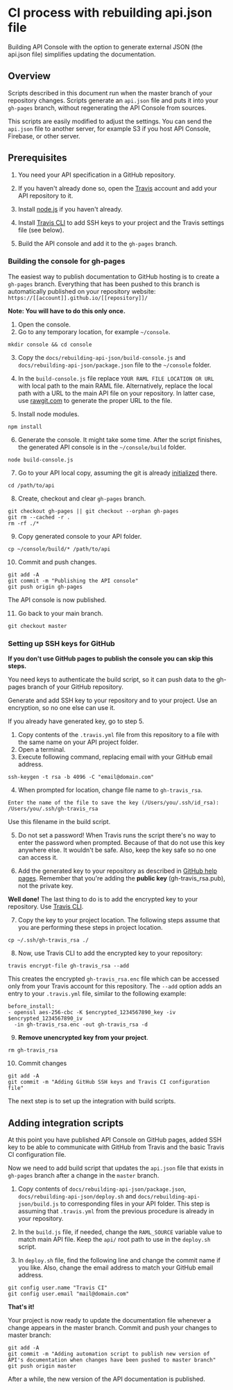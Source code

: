 # CI process with rebuilding api.json file

Building API Console with the option to generate external JSON (the api.json file) simplifies updating the documentation.

## Overview

Scripts described in this document run when the master branch of your repository changes. Scripts generate an `api.json` file and puts it into your `gh-pages` branch, without regenerating the API Console from sources.

This scripts are easily modified to adjust the settings. You can send the `api.json` file to another server, for example S3 if you host API Console, Firebase, or other server.

## Prerequisites

1.  You need your API specification in a GitHub repository.

2.  If you haven't already done so, open the [Travis](https://travis-ci.org/) account and add your API repository to it.

3.  Install [node.js](https://nodejs.org/en/) if you haven't already.

4.  Install [Travis CLI](https://github.com/travis-ci/travis.rb) to add SSH keys to your project and the Travis settings file (see below).

4.  Build the API console and add it to the `gh-pages` branch.

### Building the console for gh-pages

The easiest way to publish documentation to GitHub hosting is to create a `gh-pages` branch. Everything that has been pushed to this branch is automatically published on your repository website: `https://[[account]].github.io/[[repository]]/`

__Note: You will have to do this only once.__

1.  Open the console.
2.  Go to any temporary location, for example `~/console`.

```
mkdir console && cd console
```

3.  Copy the `docs/rebuilding-api-json/build-console.js` and `docs/rebuilding-api-json/package.json` file to the `~/console` folder.
4.  In the `build-console.js` file replace `YOUR RAML FILE LOCATION OR URL` with local path to the main RAML file. Alternatively, replace the local path with a URL to the main API file on your repository. In latter case, use [rawgit.com](http://rawgit.com/) to generate the proper URL to the file.

5.  Install node modules.

```
npm install
```

6.  Generate the console. It might take some time. After the script finishes, the generated API console is in the `~/console/build` folder.

```
node build-console.js
```

7.  Go to your API local copy, assuming the git is already [initialized](https://help.github.com/articles/adding-an-existing-project-to-github-using-the-command-line/) there.

```
cd /path/to/api
```

8.  Create, checkout and clear `gh-pages` branch.

```
git checkout gh-pages || git checkout --orphan gh-pages
git rm --cached -r .
rm -rf ./*
```

9.  Copy generated console to your API folder.

```
cp ~/console/build/* /path/to/api
```

10. Commit and push changes.

```
git add -A
git commit -m "Publishing the API console"
git push origin gh-pages
```

The API console is now published.

11. Go back to your main branch.

```
git checkout master
```

### Setting up SSH keys for GitHub

__If you don't use GitHub pages to publish the console you can skip this steps.__

You need keys to authenticate the build script, so it can push data to the gh-pages branch of your GitHub repository.

Generate and add SSH key to your repository and to your project. Use an encryption, so no one else can use it.

If you already have generated key, go to step 5.

1.  Copy contents of the `.travis.yml` file from this repository to a file with the same name on your API project folder.
2.  Open a terminal.
3.  Execute following command, replacing email with your GitHub email address.

```
ssh-keygen -t rsa -b 4096 -C "email@domain.com"
```

4.  When prompted for location, change file name to `gh-travis_rsa`.

```
Enter the name of the file to save the key (/Users/you/.ssh/id_rsa): /Users/you/.ssh/gh-travis_rsa
```

Use this filename in the build script.

5.  Do not set a password! When Travis runs the script there's no way to enter the password when prompted. Because of that do not use this key anywhere else. It wouldn't be safe. Also, keep the key safe so no one can access it.

6.  Add the generated key to your repository as described in [GitHub help pages](https://help.github.com/articles/adding-a-new-ssh-key-to-your-github-account/). Remember that you're adding the __public key__ (gh-travis_rsa.pub), not the private key.

__Well done!__ The last thing to do is to add the encrypted key to your repository. Use [Travis CLI](https://github.com/travis-ci/travis.rb).

7.  Copy the key to your project location. The following steps assume that you are performing these steps in project location.

```
cp ~/.ssh/gh-travis_rsa ./
```

8.  Now, use Travis CLI to add the encrypted key to your repository:

```
travis encrypt-file gh-travis_rsa --add
```

This creates the encrypted `gh-travis_rsa.enc` file which can be accessed only from your Travis account for this repository. The `--add` option adds an entry to your `.travis.yml` file, similar to the following example:

```
before_install:
- openssl aes-256-cbc -K $encrypted_1234567890_key -iv $encrypted_1234567890_iv
  -in gh-travis_rsa.enc -out gh-travis_rsa -d
```

9.  __Remove unencrypted key from your project__.

```
rm gh-travis_rsa
```

10. Commit changes

```
git add -A
git commit -m "Adding GitHub SSH keys and Travis CI configuration file"
```

The next step is to set up the integration with build scripts.

## Adding integration scripts

At this point you have published API Console on GitHub pages, added SSH key to be able to communicate with GitHub from Travis and the basic Travis CI configuration file.

Now we need to add build script that updates the `api.json` file that exists in `gh-pages` branch after a change in the `master` branch.

1.  Copy contents of `docs/rebuilding-api-json/package.json`, `docs/rebuilding-api-json/deploy.sh` and `docs/rebuilding-api-json/build.js` to corresponding files in your API folder. This step is assuming that `.travis.yml` from the previous procedure is already in your repository.

2.  In the `build.js` file, if needed, change the `RAML_SOURCE` variable value to match main API file. Keep the `api/` root path to use in the `deploy.sh` script.

3.  In `deploy.sh` file, find the following line and change the commit name if you like. Also, change the email address to match your GitHub email address.

```
git config user.name "Travis CI"
git config user.email "mail@domain.com"
```

__That's it!__

Your project is now ready to update the documentation file whenever a change appears in the master branch. Commit and push your changes to master branch:

```
git add -A
git commit -m "Adding automation script to publish new version of API's documentation when changes have been pushed to master branch"
git push origin master
```

After a while, the new version of the API documentation is published.
